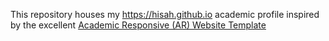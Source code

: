 This repository houses my <a href="">https://hisah.github.io</a> academic profile inspired by the excellent <a target="_blank" href="https://github.com/dmsl/academic-responsive-template">Academic Responsive (AR) Website Template</a>  

